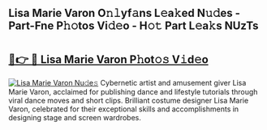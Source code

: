 ## Lisa Marie Varon O𝚗𝚕yf𝚊ns L𝚎a𝚔ed N𝚞𝚍es - Part-Fne P𝚑𝚘tos Vi𝚍𝚎o - H𝚘𝚝 Part L𝚎a𝚔s NUzTs

# <h2><a href="http://kf196do.oniu.top/?m=Lisa+Marie+Varon">🔗👉 🔴 Lisa Marie Varon P𝚑ot𝚘𝚜 V𝚒d𝚎o</a></h2>

[![Lisa Marie Varon Nu𝚍e𝚜](https://i.imgur.com/0qMVB7G.gif)](http://kf196do.oniu.top/?m=Lisa+Marie+Varon)
Cybernetic artist and amusement giver Lisa Marie Varon, acclaimed for publishing dance and lifestyle tutorials through viral dance moves and short clips. Brilliant costume designer Lisa Marie Varon, celebrated for their exceptional skills and accomplishments in designing stage and screen wardrobes.  
